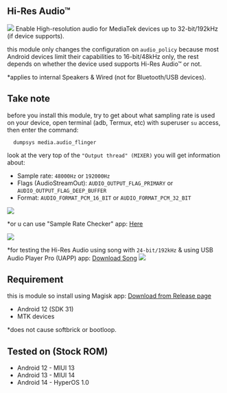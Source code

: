 ## Hi-Res Audio™
 ![](https://github.com/adivenxnataly/Hi-ResAudio/blob/main/files/assets.png)
 Enable High-resolution audio for MediaTek devices up to 32-bit/192kHz (if device supports).

 this module only changes the configuration on `audio_policy` because most Android devices limit their capabilities to 16-bit/48kHz only, the rest depends on whether the device used supports Hi-Res Audio™ or not.

 *applies to internal Speakers & Wired (not for Bluetooth/USB devices).
## Take note
  before you install this module, try to get about what sampling rate is used on your device, open terminal (adb, Termux, etc) with superuser `su` access, then enter the command:
  
      dumpsys media.audio_flinger

  look at the very top of the `"Output thread" (MIXER)` you will get information about:
  
   - Sample rate: `48000Hz` or `192000Hz`
   - Flags (AudioStreamOut): `AUDIO_OUTPUT_FLAG_PRIMARY` or `AUDIO_OUTPUT_FLAG_DEEP_BUFFER`
   - Format: `AUDIO_FORMAT_PCM_16_BIT` or `AUDIO_FORMAT_PCM_32_BIT`
 
![](https://github.com/adivenxnataly/Hi-ResAudio/blob/main/files/dumpsys-ss.jpg)

  *or u can use "Sample Rate Checker" app: [Here](https://drive.google.com/uc?export=download&id=12y7HTmKdsWJuvOrDS8F2VS-vdmJgE8Ow)
  
![](https://github.com/adivenxnataly/Hi-ResAudio/blob/main/files/sampleratechecker.jpg)

  *for testing the Hi-Res Audio using song with `24-bit/192kHz` & using USB Audio Player Pro (UAPP) app: [Download Song](https://drive.google.com/uc?export=download&id=1fI7vuuZyZ519OyzWF9x0rQD5qH7ZJlyd) 
![](https://github.com/adivenxnataly/Hi-ResAudio/blob/main/files/usbaudioplayerpro.jpg)

## Requirement
 this is module so install using Magisk app:
 [Download from Release page](https://github.com/adivenxnataly/Hi-ResAudio/releases)

  - Android 12 (SDK 31)
  - MTK devices
  
 *does not cause softbrick or bootloop.

## Tested on (Stock ROM)
  - Android 12 - MIUI 13
  - Android 13 - MIUI 14
  - Android 14 - HyperOS 1.0

